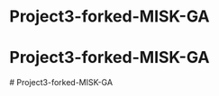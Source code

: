 # Project3-forked-MISK-GA
# Project3-forked-MISK-GA
#   P r o j e c t 3 - f o r k e d - M I S K - G A  
 